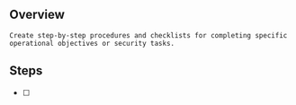 ## Overview

```ad-tip
Create step-by-step procedures and checklists for completing specific operational objectives or security tasks.
```

## Steps

* [ ] 